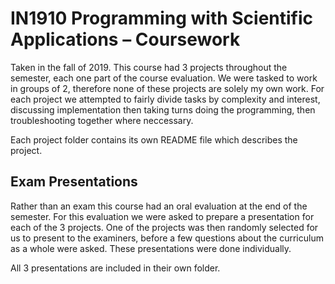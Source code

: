 # IN1910 Programming with Scientific Applications – Coursework

Taken in the fall of 2019. This course had 3 projects throughout the semester, each one part of the course evaluation. We were tasked to work in groups of 2, therefore none of these projects are solely my own work. For each project we attempted to fairly divide tasks by complexity and interest, discussing implementation then taking turns doing the programming, then troubleshooting together where neccessary.

Each project folder contains its own README file which describes the project.

## Exam Presentations

Rather than an exam this course had an oral evaluation at the end of the semester. For this evaluation we were asked to prepare a presentation for each of the 3 projects. One of the projects was then randomly selected for us to present to the examiners, before a few questions about the curriculum as a whole were asked. These presentations were done individually.

All 3 presentations are included in their own folder.
